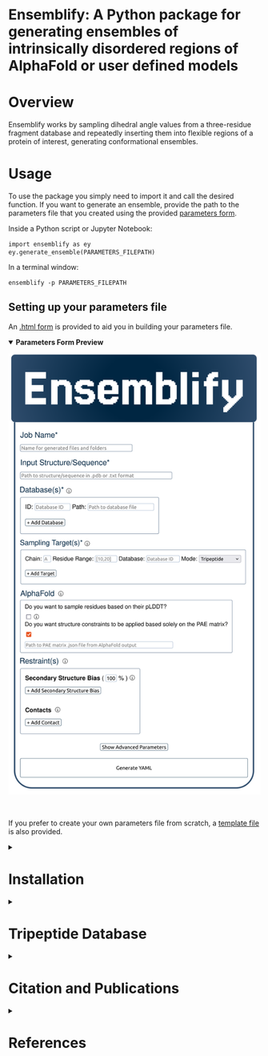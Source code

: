 # Ensemblify: A Python package for generating ensembles of intrinsically disordered regions of AlphaFold or user defined models

# Overview
Ensemblify works by sampling dihedral angle values from a three-residue fragment database and repeatedly inserting them into flexible regions of a protein of interest, generating conformational ensembles.

# Usage
To use the package you simply need to import it and call the desired function. If you want to generate an ensemble, provide the path to the parameters file that you created using the provided [parameters form](#setting-up-your-parameters-file).

Inside a Python script or Jupyter Notebook:

    import ensemblify as ey
    ey.generate_ensemble(PARAMETERS_FILEPATH)

In a terminal window:

    ensemblify -p PARAMETERS_FILEPATH

## Setting up your parameters file
An [.html form](docs/assets/parameters_form.html) is provided to aid you in building your parameters file.
<details open>  
  <summary><b>Parameters Form Preview</b></summary>

  ![alt text](docs/assets/parameters_form_preview.svg)
</details>
<br>

If you prefer to create your own parameters file from scratch, a [template file](docs/assets/parameters_template.yaml) is also provided.

<details><summary>

# Installation

</summary>    

## Ensemblify Python Package
It is heavily recommended to install Ensemblify in a dedicated virtual environment. You can create a new virtual environment using your favorite virtual environment manager. Examples shown will use `conda`. If you want to download `conda` you can do so through their [website](https://conda.io/projects/conda/en/latest/user-guide/install/index.html).

First create a folder to store downloaded files throughout the installation:

    mkdir -p ~/ensemblify_installation
    cd ~/ensemblify_installation

Then download the ensemblify source code from this repository along with the provided conda environment file and create your `ensemblify_env` conda environment with all of Ensemblify's python dependencies installed by running:

    wget https://github.com/npfernandes/ensemblify/archive/refs/heads/main.zip
    unzip main.zip
    cd ensemblify-main
    conda env create -f environment.yml

Finally install the ensemblify python package it into your newly created `ensemblify_env` conda environment.

    conda activate ensemblify_env
    pip install -e .

<!-- You can create a new environment named `ensemblify_env`, download the ensemblify source code from this repository and install it in your `ensemblify_env` environment (along with all its python dependencies) by running:

    conda env create ensemblify_env
    conda activate ensemblify_env
    wget https://github.com/npfernandes/ensemblify/archive/refs/heads/main.zip
    unzip main.zip
    cd ensemblify-main
    pip install -e .

If you want to create a new `ensemblify_env` environment with Ensemblify and all its necessary python dependencies already installed you can use the provided conda environment file by running:

    wget https://raw.githubusercontent.com/npfernandes/ensemblify/main/environment.yml
    conda env create -f environment.yml -->

<!-- The `ensemblify_env` environment should be activated before installing Ensemblify in the usual manner:

    conda activate ensemblify_env    
    conda install ensemblify

Alternatively, Ensemblify is available via the Python Package Index:
    
    conda activate ensemblify_env   
    pip install ensemblify --upgrade -->

## Third Party Software
Each of Ensemblify's modules has different dependencies to third_party software, so if you only plan on only using a certain module you do not have to install software required for others. The dependencies are:

- `generation` module: [PyRosetta](#pyrosetta), [FASPR](#faspr) and [PULCHRA](#pulchra).

- `conversion` module: [GROMACS](#gromacs), [Pepsi-SAXS](#pepsi-saxs) and optionally [BIFT](#bift).

- `analysis` module: no third_party software required.

- `reweighting` module: no third_party software required.

### PyRosetta
PyRosetta is a Python-based interface to the powerful Rosetta molecular modeling suite [[1]](#ref1). Its functionalities are used and extended through Ensemblify in order to generate conformational ensembles.

Start by activating your newly created `ensemblify_env` conda environment:

    conda activate ensemblify_env

Then, install the [`pyrosetta-installer`](https://pypi.org/project/pyrosetta-installer/) Python package, kindly provided by RosettaCommons, to aid in the `pyrosetta` installation.

    pip install pyrosetta-installer 

Use `pyrosetta-installer` to download (~ 1.6 GB) and install `pyrosetta` (note the distributed and serialization parameters):

    python -c 'import pyrosetta_installer; pyrosetta_installer.install_pyrosetta(distributed=True,serialization=True)'

To test your `pyrosetta` installation, you can type in a terminal:

    python -c 'import pyrosetta.distributed; pyrosetta.distributed.init()'

If this step does not produce a complaint or error, your installation has been successful.

Remember to re-activate the `ensemblify_env` conda environment each time you wish to run code that uses `pyrosetta`.

### FASPR

FASPR is an ultra-fast and accurate program for deterministic protein sidechain packing [[2]](#ref2).

You will need to compile the provided FASPR source-code.

For UNIX or Linux users run:

    conda activate ensemblify_env
    cd ~/ensemblify_installation/ensemblify-main/src/ensemblify/third_party/FASPR-master/
<!-- cd $CONDA_PREFIX/lib/python3.10/ensemblify/third_party/FASPR-master/ -->
    g++ -O3 --fast-math -o FASPR src/*.cpp

For Mac users run:
    
    conda activate ensemblify_env
    cd ~/ensemblify_installation/ensemblify-main/src/ensemblify/third_party/FASPR-master/
<!-- cd $CONDA_PREFIX/lib/python3.10/ensemblify/third_party/FASPR-master/ -->
    g++ -03 -fast-math -o FASPR src/*.cpp

or

    conda activate ensemblify_env
    cd ~/ensemblify_installation/ensemblify-main/src/ensemblify/third_party/FASPR-master/
<!-- cd $CONDA_PREFIX/lib/python3.10/ensemblify/third_party/FASPR-master/ -->
    g++ -03 -o FASPR src/*.cpp

To register `faspr` as an alias for your FASPR executable in your bash shell run:

    echo "alias faspr='$(realpath FASPR)'" >> ~/.bashrc

### PULCHRA
PULCHRA (PowerfUL CHain Restoration Algorithm) is a program for reconstructing full-atom protein models from reduced representations [[3]](#ref3).

You will need to compile the provided PULCHRA modified source-code, by running:

    conda activate ensemblify_env
    cd ~/ensemblify_installation/ensemblify-main/src/ensemblify/third_party/pulchra-master/
<!-- cd $CONDA_PREFIX/lib/python3.10/ensemblify/third_party/pulchra-master/ -->
    cc -O3 -o pulchra pulchra_CHANGED.c pulchra_data.c -lm

To register `pulchra` as an alias for your PULCHRA executable in your bash shell run:

    echo "alias pulchra='$(realpath pulchra)'" >> ~/.bashrc 

### GROMACS
GROMACS is a molecular dynamics package mainly designed for simulations of proteins, lipids, and nucleic acids [[4]](#ref4).
It comes with a large selection of flexible tools for trajectory analysis and the output formats are also supported by all major analysis and visualisation packages.

You will need to download and compile the GROMACS source code from their [website](https://ftp.gromacs.org/gromacs/gromacs-2024.2.tar.gz).

For UNIX or Linux users run:

    conda activate ensemblify_env
    mkdir ~/ensemblify_installation/ensemblify-main/src/ensemblify/third_party/GROMACS
    cd ~/ensemblify_installation/ensemblify-main/src/ensemblify/third_party/GROMACS
<!-- mkdir $CONDA_PREFIX/lib/python3.10/ensemblify/third_party/GROMACS/ -->
<!-- cd $CONDA_PREFIX/lib/python3.10/ensemblify/third_party/GROMACS/ -->
    wget -O gromacs-2024.2.tar.gz https://zenodo.org/records/11148655/files/gromacs-2024.2.tar.gz?download=1

After downloading the GROMACS source-code, you can build it following the [GROMACS installation instructions](https://manual.gromacs.org/documentation/current/install-guide/index.html).

For UNIX or Linux users run:

    tar xfz gromacs-2024.2.tar.gz
    cd gromacs-2024.2
    mkdir build
    cd build
    cmake .. -DGMX_BUILD_OWN_FFTW=ON -DREGRESSIONTEST_DOWNLOAD=ON
    make
    make check
    sudo make install
    source /usr/local/gromacs/bin/GMXRC

The `gmx` command should already be registered as an alias for your GROMACS installation.

### PEPSI-SAXS
Pepsi-SAXS (Polynomial Expansions of Protein Structures and Interactions - SAXS) is an adaptive method for rapid and accurate computation of small-angle X-ray scattering (SAXS) profiles from atomistic protein models [[5]](#ref5).

You will need to download and unzip the Pepsi-SAXS executable from their [website](https://team.inria.fr/nano-d/software/pepsi-saxs/).

For UNIX or Linux users run:

    conda activate ensemblify_env
    mkdir -p ~/ensemblify_installation/ensemblify-main/src/ensemblify/third_party/Pepsi-SAXS/Linux_3.0/
    cd ~/ensemblify_installation/ensemblify-main/src/ensemblify/third_party/Pepsi-SAXS/Linux_3.0/
<!-- mkdir $CONDA_PREFIX/lib/python3.10/ensemblify/third_party/Pepsi-SAXS/Linux_3.0/ -->
<!-- cd $CONDA_PREFIX/lib/python3.10/ensemblify/third_party/Pepsi-SAXS/Linux_3.0/ -->
    wget -O Pepsi-SAXS-Linux.zip https://files.inria.fr/NanoDFiles/Website/Software/Pepsi-SAXS/Linux/3.0/Pepsi-SAXS-Linux.zip
    unzip Pepsi-SAXS-Linux.zip

For MacOS users run:

    conda activate ensemblify_env
    mkdir -p ~/ensemblify_installation/ensemblify-main/src/ensemblify/third_party/Pepsi-SAXS/MacOS_2.6/
    cd ~/ensemblify_installation/ensemblify-main/src/ensemblify/third_party/Pepsi-SAXS/MacOS_2.6/
<!-- mkdir $CONDA_PREFIX/lib/python3.10/ensemblify/third_party/Pepsi-SAXS/MacOS_2.6/ -->
<!-- cd $CONDA_PREFIX/lib/python3.10/ensemblify/third_party/Pepsi-SAXS/MacOS_2.6/ -->
    curl -O Pepsi-SAXS-MacOS.zip https://files.inria.fr/NanoDFiles/Website/Software/Pepsi-SAXS/MacOS/2.6/Pepsi-SAXS.zip
    unzip Pepsi-SAXS-MacOS.zip

To register `pepsi_saxs` as an alias for your Pepsi-SAXS executable in your bash shell run:

    echo "alias pepsi_saxs='$(realpath Pepsi-SAXS)'" >> ~/.bashrc

### BIFT
Bayesian indirect Fourier transformation (BIFT) of small-angle experimental data allows for an estimation of parameters that describe the data [[6]](#ref6). Larsen *et al.* show in [[7]](#ref7) that BIFT can identify whether the experimental error in small-angle scattering data is over or underestimated. Here we use their implementation of this method to make this determination and scale the error values accordingly.

You will need to compile the provided BIFT source-code by running:
    
    conda activate ensemblify_env
    cd ~/ensemblify_installation/ensemblify-main/src/ensemblify/third_party/BIFT/
<!-- cd $CONDA_PREFIX/lib/python3.10/ensemblify/third_party/BIFT/ -->
    gfortran -march=native -O3 bift.f -o bift

- the `-march=native` flag may be replaced with `-m64` or `-m32`, and it may be necessary to include the `-static` flag depending on which system you are on.

To register `bift` as an alias for your BIFT executable in your bash shell run:

    echo "alias bift='$(realpath bift)'" >> ~/.bashrc

</details>

<details>  
  <summary>
  
  # Tripeptide Database
  
  </summary>   

Ensemblify provides a three-residue fragment (tripeptide) database from which to sample dihedral angles. As described by González-Delgado *et al.* in [[8]](#ref8), this database was built by extracting dihedral angles from structures taken from the SCOPe [[9]](#ref9) [[10]](#ref10) 2.07 release, a curated database of high-resolution experimentally determined protein structures.
In total, 6,740,433 tripeptide dihedral angle values were extracted, making up the *all* dataset. A structurally filtered dataset, *coil*, was generated by removing tripeptides contained in α-helices or β-strands, reducing the number of tripeptide dihedral angle values to 3,141,877.

## Using your own database
Ensemblify can sample dihedral angles from any file in a supported format (currently .pkl or .csv), structured according to [Database Structure](#database-structure). Tripeptide sampling mode will only work if a tripeptide database is provided. However, single residue sampling mode will work even when you provide a tripeptide database.

### Database Structure

#### Tripeptide Database
Your database must contain at least 10 columns: 9 containing the Phi, Psi and Omega angles for each residue of the triplet (**in radians**) and 1 with the string identification of the fragment they make up. Any additional columns will be ignored.

| fragment | Omega_res_1 | Phi_res_1 | Psi_res_1 | Omega_res_2 | Phi_res_2 | Psi_res_2 | Omega_res_3 | Phi_res_3 | Phi_res_3 |
| :---: | :---: | :---: | :---: |  :---: |  :---: |  :---: |  :---: |  :---: |  :---: |
| AAA | 3.136433 | -1.696219 | 1.100253 | -3.140388 | -2.765840 | 2.675006 | 3.140606 | -2.006085 | 2.063136 |
| ... | ... | ... | ... | ... | ... | ... | ... | ... | ... |
| VYV | -3.135116 | -2.503945 | -0.949731 | -3.119968 | 1.407456 | 1.979130 | -3.112883 | -2.592680 | 2.573798 |

#### Single Residue Database
Your database must contain at least 4 columns: 3 containing the Phi, Psi and Omega angles for each residue (**in radians**)  and 1 with the string identification of the residue. Any additional columns will be ignored. Note the '2' suffix in the column names which help with compatibility between single residue and tripeptide sampling modes.

| residue | Omega_res_2 | Phi_res_2 | Psi_res_2 |
| :---: | :---: | :---: | :---: |
| A | -3.140388 | -2.765840 | 2.675006 |
| ... | ... | ... | ... |
| Y | -3.119968 | 1.407456 | 1.979130 |

</details>

<details>  
  <summary>
  
  # Citation and Publications
  
  </summary>

If you use Ensemblify, please cite its original publication:

    PUB

</details>

<details>  
  <summary>
  
  # References
  
  </summary>    

<a id="ref1">[1]</a> S. Chaudhury, S. Lyskov and J. J. Gray, "PyRosetta: a script-based interface for implementing molecular modeling algorithms using Rosetta," *Bioinformatics*, vol. 26, no. 5, pp. 689-691, Mar. 2010 [[Link](https://doi.org/10.1093/bioinformatics/btq007)]

<a id="ref2">[2]</a> X. Huang, R. Pearce and Y. Zhang, "FASPR: an open-source tool for fast and accurate protein side-chain packing," *Bioinformatics*, vol. 36, no. 12, pp. 3758-3765, Jun. 2020 [[Link](https://doi.org/10.1093/bioinformatics/btaa234)]

<a id="ref3">[3]</a> P. Rotkiewicz and J. Skolnick, "Fast procedure for reconstruction of full-atom protein models from reduced representations," *Journal of Computational Chemistry*, vol. 29, no. 9, pp. 1460-1465, Jul. 2008 [[Link](https://doi.org/10.1002/jcc.20906)] 

<a id="ref4">[4]</a> S. Pronk, S. Páll, R. Schulz, P. Larsson, P. Bjelkmar, R. Apostolov, M.R. Shirts, and J.C. Smith et al., “GROMACS 4.5: A high-throughput and highly parallel open source molecular simulation toolkit,” *Bioinformatics*, vol. 29, no. 7, pp. 845–854 2013 [[Link](https://doi.org/10.1093/bioinformatics/btt055)].

<a id="ref5">[5]</a> S. Grudinin, M. Garkavenko and A. Kazennov, "Pepsi-SAXS: an adaptive method for rapid and accurate computation of small-angle X-ray scattering profiles," *Structural Biology*, vol. 73, no. 5, pp. 449-464, May 2017 [[Link](https://doi.org/10.1107/S2059798317005745)]

<a id="ref6">[6]</a> B. Vestergaard and S. Hansen, "Application of Bayesian analysis to indirect Fourier transformation in small-angle scattering," *Journal of Applied Crystallography*, vol. 39, no. 6, pp. 797-804, Dec. 2006 [[Link](https://doi.org/10.1107/S0021889806035291)] 

<a id="ref7">[7]</a> A. H. Larsen and M. C. Pedersen, "Experimental noise in small-angle scattering can be assessed using the Bayesian indirect Fourier transformation," *Journal of Applied Crystallography*, vol. 54, no. 5, pp. 1281-1289, Oct. 2021 [[Link](https://doi.org/10.1107/S1600576721006877)]

<a id="ref8">[8]</a> J. González-Delgado , P. Bernadó , P. Neuvial and J. Cortés, "Statistical proofs of the interdependence between nearest neighbor effects on polypeptide backbone conformations," *Journal of Structural Biology*, vol. 214, no. 4, p. 107907, Dec. 2022 [[Link](https://doi.org/10.1016/j.jsb.2022.107907)]

<a id="ref9">[9]</a> N. K. Fox, S. E. Brenner and J. M. Chandonia, "SCOPe: Structural Classification of Proteins—extended, integrating SCOP and ASTRAL data and classification of new structures," *Nucleic Acids Research*, vol. 42, no. D1, pp. D304-D309, Jan. 2014 [[Link](https://doi.org/10.1093/nar/gkt1240)] 

<a id="ref10">[10]</a> J. M. Chandonia, N. K. Fox and S. E. Brenner, "SCOPe: classification of large macromolecular structures in the structural classification of proteins—extended database," *Nucleic Acids Research*, vol. 47, no. D1, pp. D475–D481, Jan. 2019 [[Link](https://doi.org/10.1093/nar/gky1134)]

<!-- [9] A. Estaña, N. Sibille, E. Delaforge, M. Vaisset, J. Cortés and P. Bernadó, "Realistic Ensemble Models of Intrinsically Disordered Proteins Using a Structure-Encoding Coil Database," *Structure* vol.27, no.2, pp. 381-391.e2, Feb. 2019 [[Link](https://doi.org/10.1016/j.str.2018.10.016)] -->

<!-- [10] J. M. Chandonia, L. Guan, S. Lin, C. Yu, N. K. Fox and S. E. Brenner, "SCOPe: Improvements to the Structural Classification of Proteins—extended Database to facilitate Variant Interpretation and Machine Learning," *Nucleic Acids Research*, vol. 50, no. D1, pp. D553–D559, Jan. 2022 [[Link](https://doi.org/10.1093/nar/gkab1054)] -->

</details>